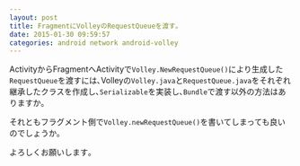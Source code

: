 ```yaml
---
layout: post
title: FragmentにVolleyのRequestQueueを渡す｡
date: 2015-01-30 09:59:57
categories: android network android-volley
---
```

<!-- {% raw %} -->
<p>ActivityからFragmentへActivityで<code>Volley.NewRequestQueue()</code>により生成した<code>RequestQueue</code>を渡すには､Volleyの<code>Volley.java</code>と<code>RequestQueue.java</code>をそれぞれ継承したクラスを作成し､<code>Serializable</code>を実装し､<code>Bundle</code>で渡す以外の方法はありますか｡</p>

<p>それともフラグメント側で<code>Volley.newRequestQueue()</code>を書いてしまっても良いのでしょうか｡</p>

<p>よろしくお願いします｡</p>
<!-- {% endraw %} -->
